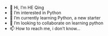 - 👋 Hi, I’m HE Qing
- 👀 I’m interested in Python
- 🌱 I’m currently learning Python, a new starter
- 💞️ I’m looking to collaborate on learning python
- 📫 How to reach me, i don't know...

<!---
heqing356/heqing356 is a ✨ special ✨ repository because its `README.md` (this file) appears on your GitHub profile.
You can click the Preview link to take a look at your changes.
--->
